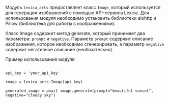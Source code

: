 Модуль `lexica_arts` предоставляет класс `Image`, который используется для генерации изображений с помощью API-сервиса Lexica. Для использования модуля необходимо установить библиотеки aiohttp и Pillow (библиотека для работы с изображениями).

Класс Image содержит метод generate, который принимает два параметра: `prompt` и `negative`. Параметр `prompt` содержит описание изображения, которое необходимо сгенерировать, а параметр `negative` содержит негативное описание (необязательно).

Пример использования модуля:

```import lexica_arts

api_key = 'your_api_key'

image = lexica_arts.Image(api_key)

generated_image = await image.generate(prompt="beautiful sunset", negative="cloudy sky")
